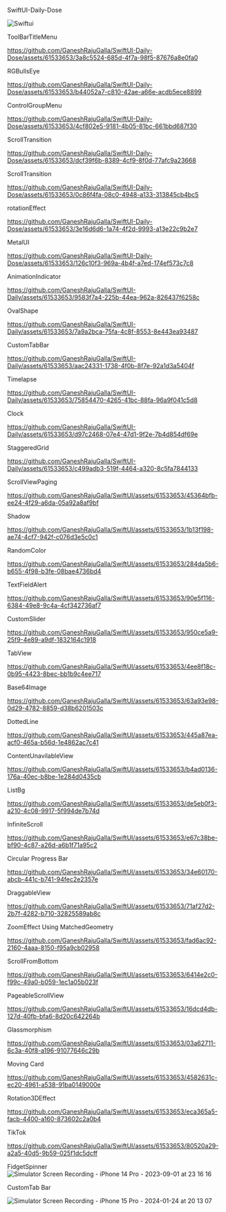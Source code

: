 SwiftUI-Daily-Dose

![Swiftui](https://github.com/GaneshRajuGalla/SwiftUI/assets/61533653/91a564ca-aca6-447c-9616-6265a3c5c658)


ToolBarTitleMenu

https://github.com/GaneshRajuGalla/SwiftUI-Daily-Dose/assets/61533653/3a8c5524-685d-4f7a-98f5-87676a8e0fa0

RGBullsEye

https://github.com/GaneshRajuGalla/SwiftUI-Daily-Dose/assets/61533653/b44052a7-c810-42ae-a66e-acdb5ece8899

ControlGroupMenu

https://github.com/GaneshRajuGalla/SwiftUI-Daily-Dose/assets/61533653/4cf802e5-9181-4b05-81bc-661bbd687f30

ScrollTransition

https://github.com/GaneshRajuGalla/SwiftUI-Daily-Dose/assets/61533653/dcf39f6b-8389-4cf9-8f0d-77afc9a23668

ScrollTransition

https://github.com/GaneshRajuGalla/SwiftUI-Daily-Dose/assets/61533653/0c86f4fa-08c0-4948-a133-313845cb4bc5

rotationEffect

https://github.com/GaneshRajuGalla/SwiftUI-Daily-Dose/assets/61533653/3e16d6d6-1a74-4f2d-9993-a13e22c9b2e7

MetalUI

https://github.com/GaneshRajuGalla/SwiftUI-Daily-Dose/assets/61533653/126c10f3-969a-4b4f-a7ed-174ef573c7c8

AnimationIndicator

https://github.com/GaneshRajuGalla/SwiftUI-Daily/assets/61533653/9583f7a4-225b-44ea-962a-826437f6258c

OvalShape

https://github.com/GaneshRajuGalla/SwiftUI-Daily/assets/61533653/7a9a2bca-75fa-4c8f-8553-8e443ea93487

CustomTabBar

https://github.com/GaneshRajuGalla/SwiftUI-Daily/assets/61533653/aac24331-1738-4f0b-8f7e-92a1d3a5404f

Timelapse

https://github.com/GaneshRajuGalla/SwiftUI-Daily/assets/61533653/75854470-4265-41bc-88fa-96a9f041c5d8

Clock

https://github.com/GaneshRajuGalla/SwiftUI-Daily/assets/61533653/d97c2468-07e4-47d1-9f2e-7b4d854df69e

StaggeredGrid

https://github.com/GaneshRajuGalla/SwiftUI-Daily/assets/61533653/c499adb3-519f-4464-a320-8c5fa7844133

ScrollViewPaging

https://github.com/GaneshRajuGalla/SwiftUI/assets/61533653/45364bfb-ee24-4f29-a6da-05a92a8af9bf

Shadow

https://github.com/GaneshRajuGalla/SwiftUI/assets/61533653/1b13f198-ae74-4cf7-942f-c076d3e5c0c1

RandomColor


https://github.com/GaneshRajuGalla/SwiftUI/assets/61533653/284da5b6-b655-4f98-b3fe-08bae4736bd4

TextFieldAlert


https://github.com/GaneshRajuGalla/SwiftUI/assets/61533653/90e5f116-6384-49e8-9c4a-4cf342736af7

CustomSlider


https://github.com/GaneshRajuGalla/SwiftUI/assets/61533653/950ce5a9-25f9-4e89-a9df-1832164c1918

TabView

https://github.com/GaneshRajuGalla/SwiftUI/assets/61533653/4ee8f18c-0b95-4423-8bec-bb1b9c4ee717

Base64Image

https://github.com/GaneshRajuGalla/SwiftUI/assets/61533653/63a93e98-0d29-4782-8859-d38b6201503c

DottedLine

https://github.com/GaneshRajuGalla/SwiftUI/assets/61533653/445a87ea-acf0-465a-b56d-1e4862ac7c41

ContentUnavilableView

https://github.com/GaneshRajuGalla/SwiftUI/assets/61533653/b4ad0136-176a-40ec-b8be-1e284d0435cb

ListBg

https://github.com/GaneshRajuGalla/SwiftUI/assets/61533653/de5eb0f3-a210-4c08-9917-5f994de7b74d

InfiniteScroll

https://github.com/GaneshRajuGalla/SwiftUI/assets/61533653/e67c38be-bf90-4c87-a26d-a6b1f71a95c2

Circular Progress Bar 

https://github.com/GaneshRajuGalla/SwiftUI/assets/61533653/34e60170-abcb-441c-b741-94fec2e2357e

DraggableView

https://github.com/GaneshRajuGalla/SwiftUI/assets/61533653/71af27d2-2b7f-4282-b710-32825589ab8c

ZoomEffect Using MatchedGeometry

https://github.com/GaneshRajuGalla/SwiftUI/assets/61533653/fad6ac92-2160-4aaa-8150-f95a9cb02958

ScrollFromBottom

https://github.com/GaneshRajuGalla/SwiftUI/assets/61533653/6414e2c0-f99c-49a0-b059-1ec1a05b023f

PageableScrollView

https://github.com/GaneshRajuGalla/SwiftUI/assets/61533653/16dcd4db-127d-40fb-bfa6-8d20c642264b

Glassmorphism

https://github.com/GaneshRajuGalla/SwiftUI/assets/61533653/03a62711-6c3a-40f8-a196-91077646c29b

Moving Card

https://github.com/GaneshRajuGalla/SwiftUI/assets/61533653/4582631c-ec20-4961-a538-91ba0149000e

Rotation3DEffect

https://github.com/GaneshRajuGalla/SwiftUI/assets/61533653/eca365a5-facb-4400-a160-873602c2a0b4

TikTok

https://github.com/GaneshRajuGalla/SwiftUI/assets/61533653/80520a29-a2a5-40d5-9b59-025f1dc5dcff


FidgetSpinner
![Simulator Screen Recording - iPhone 14 Pro - 2023-09-01 at 23 16 16](https://github.com/GaneshRajuGalla/SwiftUI/assets/61533653/7029638b-f8bd-4487-9a2b-77d4f4b06fba)

CustomTab Bar

![Simulator Screen Recording - iPhone 15 Pro - 2024-01-24 at 20 13 07](https://github.com/GaneshRajuGalla/SwiftUI/assets/61533653/2ffe21aa-748c-420c-b975-a55adb44b67c)








